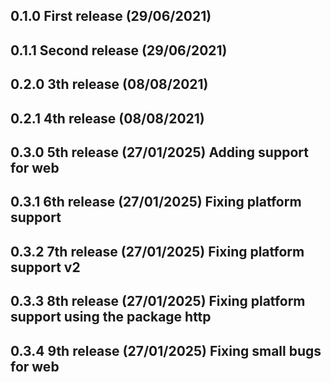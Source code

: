 <!-- Date Formatt (DD/MM/YYY) -->

## 0.1.0 First release (29/06/2021)

## 0.1.1 Second release (29/06/2021)

## 0.2.0 3th release (08/08/2021)

## 0.2.1 4th release (08/08/2021)

## 0.3.0 5th release (27/01/2025) Adding support for web

## 0.3.1 6th release (27/01/2025) Fixing platform support

## 0.3.2 7th release (27/01/2025) Fixing platform support v2

## 0.3.3 8th release (27/01/2025) Fixing platform support using the package http

## 0.3.4 9th release (27/01/2025) Fixing small bugs for web
